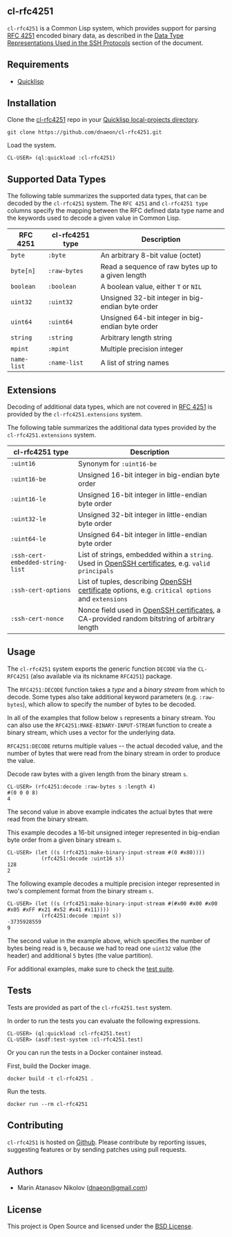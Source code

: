 ## cl-rfc4251

`cl-rfc4251` is a Common Lisp system, which provides support for
parsing [RFC 4251][RFC 4251] encoded binary
data, as described in the [Data Type Representations Used in the SSH
Protocols](https://tools.ietf.org/html/rfc4251#section-5) section of
the document.

## Requirements

* [Quicklisp][Quicklisp]

## Installation

Clone the [cl-rfc4251][cl-rfc4251] repo in
your [Quicklisp local-projects
directory][Quicklisp FAQ].

``` shell
git clone https://github.com/dnaeon/cl-rfc4251.git
```

Load the system.

``` shell
CL-USER> (ql:quickload :cl-rfc4251)
```

## Supported Data Types

The following table summarizes the supported data types, that can be
decoded by the `cl-rfc4251` system. The `RFC 4251` and `cl-rfc4251
type` columns specify the mapping between the RFC defined data type
name and the keywords used to decode a given value in Common Lisp.

| RFC 4251    | cl-rfc4251 type | Description                                       |
|-------------|-----------------|---------------------------------------------------|
| `byte`      | `:byte`         | An arbitrary 8-bit value (octet)                  |
| `byte[n]`   | `:raw-bytes`    | Read a sequence of raw bytes up to a given length |
| `boolean`   | `:boolean`      | A boolean value, either `T` or `NIL`              |
| `uint32`    | `:uint32`       | Unsigned 32-bit integer in big-endian byte order  |
| `uint64`    | `:uint64`       | Unsigned 64-bit integer in big-endian byte order  |
| `string`    | `:string`       | Arbitrary length string                           |
| `mpint`     | `:mpint`        | Multiple precision integer                        |
| `name-list` | `:name-list`    | A list of string names                            |

## Extensions

Decoding of additional data types, which are not covered in [RFC
4251][RFC 4251] is provided by the `cl-rfc4251.extensions` system.

The following table summarizes the additional data types provided by
the `cl-rfc4251.extensions` system.

| cl-rfc4251 type                  | Description                                                                                                           |
|----------------------------------|-----------------------------------------------------------------------------------------------------------------------|
| `:uint16`                        | Synonym for `:uint16-be`                                                                                              |
| `:uint16-be`                     | Unsigned 16-bit integer in big-endian byte order                                                                      |
| `:uint16-le`                     | Unsigned 16-bit integer in little-endian byte order                                                                   |
| `:uint32-le`                     | Unsigned 32-bit integer in little-endian byte order                                                                   |
| `:uint64-le`                     | Unsigned 64-bit integer in little-endian byte order                                                                   |
| `:ssh-cert-embedded-string-list` | List of strings, embedded within a `string`. Used in [OpenSSH certificates][OpenSSH.certkey], e.g. `valid principals` |
| `:ssh-cert-options`              | List of tuples, describing [OpenSSH certificate][OpenSSH.certkey] options, e.g. `critical options` and `extensions`   |
| `:ssh-cert-nonce`                | Nonce field used in [OpenSSH certificates][OpenSSH.certkey], a CA-provided random bitstring of arbitrary length       |

## Usage

The `cl-rfc4251` system exports the generic function `DECODE` via the
`CL-RFC4251` (also available via its nickname `RFC4251`) package.

The `RFC4251:DECODE` function takes a *type* and a *binary stream*
from which to decode. Some types also take additional keyword
parameters (e.g. `:raw-bytes`), which allow to specify the number of
bytes to be decoded.

In all of the examples that follow below `s` represents a binary
stream. You can also use the `RFC4251:MAKE-BINARY-INPUT-STREAM`
function to create a binary stream, which uses a vector for the
underlying data.

`RFC4251:DECODE` returns multiple values -- the actual decoded value,
and the number of bytes that were read from the binary stream in order
to produce the value.

Decode raw bytes with a given length from the binary stream `s`.

``` common-lisp
CL-USER> (rfc4251:decode :raw-bytes s :length 4)
#(0 0 0 8)
4
```

The second value in above example indicates the actual bytes that were
read from the binary stream.

This example decodes a 16-bit unsigned integer represented in
big-endian byte order from a given binary stream `s`.

``` common-lisp
CL-USER> (let ((s (rfc4251:make-binary-input-stream #(0 #x80))))
           (rfc4251:decode :uint16 s))
128
2
```

The following example decodes a multiple precision integer represented
in two's complement format from the binary stream `s`.

``` common-lisp
CL-USER> (let ((s (rfc4251:make-binary-input-stream #(#x00 #x00 #x00 #x05 #xFF #x21 #x52 #x41 #x11))))
           (rfc4251:decode :mpint s))
-3735928559
9
```

The second value in the example above, which specifies the number of
bytes being read is `9`, because we had to read one `uint32` value
(the header) and additional `5` bytes (the value partition).

For additional examples, make sure to check the [test
suite](./t/test-suite.lisp).

## Tests

Tests are provided as part of the `cl-rfc4251.test` system.

In order to run the tests you can evaluate the following expressions.

``` common-lisp
CL-USER> (ql:quickload :cl-rfc4251.test)
CL-USER> (asdf:test-system :cl-rfc4251.test)
```

Or you can run the tests in a Docker container instead.

First, build the Docker image.

``` shell
docker build -t cl-rfc4251 .
```

Run the tests.

``` shell
docker run --rm cl-rfc4251
```

## Contributing

`cl-rfc4251` is hosted on
[Github](https://github.com/dnaeon/cl-rfc4251). Please contribute by
reporting issues, suggesting features or by sending patches using pull
requests.

## Authors

* Marin Atanasov Nikolov (dnaeon@gmail.com)

## License

This project is Open Source and licensed under the [BSD
License](http://opensource.org/licenses/BSD-2-Clause).

[RFC 4251]: https://tools.ietf.org/html/rfc4251
[Quicklisp]: https://www.quicklisp.org/beta/
[Quicklisp FAQ]: https://www.quicklisp.org/beta/faq.html
[cl-rfc4251]: https://github.com/dnaeon/cl-rfc4251
[OpenSSH.certkey]: https://cvsweb.openbsd.org/src/usr.bin/ssh/PROTOCOL.certkeys?annotate=HEAD
